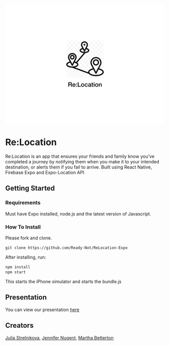 <p align="center">
  <img src="./assets/splash 2.png">
</p>

# Re:Location

Re:Location is an app that ensures your friends and family know you've completed a journey by notifying them when you make it to your intended destination, or alerts them if you fail to arrive. Built using React Native, Firebase Expo and Expo-Location API

## Getting Started

### Requirements

Must have Expo installed, node.js and the latest version of Javascript.

### How To Install

Please fork and clone.

```
git clone https://github.com/Ready-Not/ReLocation-Expo
```

After installing, run:

```
npm install
npm start
```
This starts the iPhone simulator and starts the bundle.js

## Presentation

You can view our presentation [here](https://www.youtube.com/watch?v=DYmGaoDYxAw&feature=youtu.be)

## Creators

[Julia Strelnikova](https://github.com/luky1300), [Jennifer Nugent](https://github.com/GHJen), [Martha Betterton](https://github.com/m-bettert0n)

